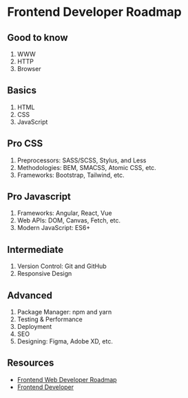# Frontend Developer Roadmap

## Good to know

1. WWW
2. HTTP
3. Browser

## Basics

1. HTML
2. CSS
3. JavaScript

## Pro CSS

1. Preprocessors: SASS/SCSS, Stylus, and Less
2. Methodologies: BEM, SMACSS, Atomic CSS, etc.
3. Frameworks: Bootstrap, Tailwind, etc.

## Pro Javascript

1. Frameworks: Angular, React, Vue
2. Web APIs: DOM, Canvas, Fetch, etc.
3. Modern JavaScript: ES6+

## Intermediate

1. Version Control: Git and GitHub
2. Responsive Design

## Advanced

1. Package Manager: npm and yarn
2. Testing & Performance
3. Deployment
4. SEO
5. Designing: Figma, Adobe XD, etc.

## Resources

- [Frontend Web Developer Roadmap](https://codewithtilak.medium.com/frontend-web-developer-roadmap-a5b43f1eabb7)
- [Frontend Developer](https://roadmap.sh/frontend)